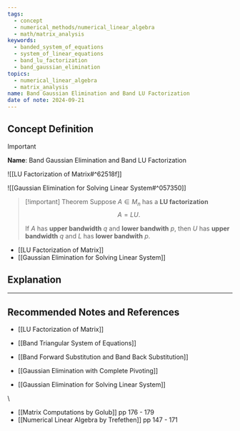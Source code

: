 ```yaml
---
tags:
  - concept
  - numerical_methods/numerical_linear_algebra
  - math/matrix_analysis
keywords:
  - banded_system_of_equations
  - system_of_linear_equations
  - band_lu_factorization
  - band_gaussian_elimination
topics:
  - numerical_linear_algebra
  - matrix_analysis
name: Band Gaussian Elimination and Band LU Factorization
date of note: 2024-09-21
---
```


## Concept Definition

>[!important]
>**Name**: Band Gaussian Elimination and Band LU Factorization

![[LU Factorization of Matrix#^62518f]]

![[Gaussian Elimination for Solving Linear System#^057350]]

>[!important] Theorem
>Suppose $A\in M_{n}$ has a **LU factorization** $$A = LU.$$
>
>If $A$ has **upper bandwidth** $q$ and **lower bandwith** $p$, then $U$ has **upper bandwidth** $q$ and $L$ has **lower bandwith** $p$.

- [[LU Factorization of Matrix]]
- [[Gaussian Elimination for Solving Linear System]]



## Explanation





-----------
##  Recommended Notes and References


- [[LU Factorization of Matrix]]
- [[Band Triangular System of Equations]]
- [[Band Forward Substitution and Band Back Substitution]]

- [[Gaussian Elimination with Complete Pivoting]]
- [[Gaussian Elimination for Solving Linear System]]

\

- [[Matrix Computations by Golub]] pp 176 - 179
- [[Numerical Linear Algebra by Trefethen]] pp 147 - 171 